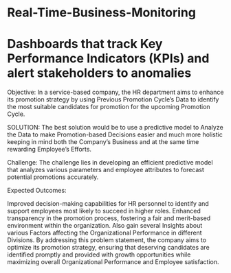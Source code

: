 # Real-Time-Business-Monitoring
# Dashboards that track Key Performance Indicators (KPIs) and alert stakeholders to anomalies

Objective:
In a service-based company, the HR department aims to enhance its promotion strategy by using Previous Promotion Cycle’s Data to identify the most suitable candidates for promotion for the upcoming Promotion Cycle. 


SOLUTION:
The best solution would be to use a predictive model to Analyze the Data to make Promotion-based Decisions easier and much more holistic keeping in mind both the Company’s Business and at the same time rewarding Employee’s Efforts.

Challenge:
The challenge lies in developing an efficient predictive model that analyzes various parameters and employee attributes to forecast potential promotions accurately. 

Expected Outcomes:

Improved decision-making capabilities for HR personnel to identify and support employees most likely to succeed in higher roles.
Enhanced transparency in the promotion process, fostering a fair and merit-based environment within the organization.
Also gain several Insights about various Factors affecting the Organizational Performance in different Divisions.
By addressing this problem statement, the company aims to optimize its promotion strategy, ensuring that deserving candidates are identified promptly and provided with growth opportunities while maximizing overall Organizational Performance and Employee satisfaction.

